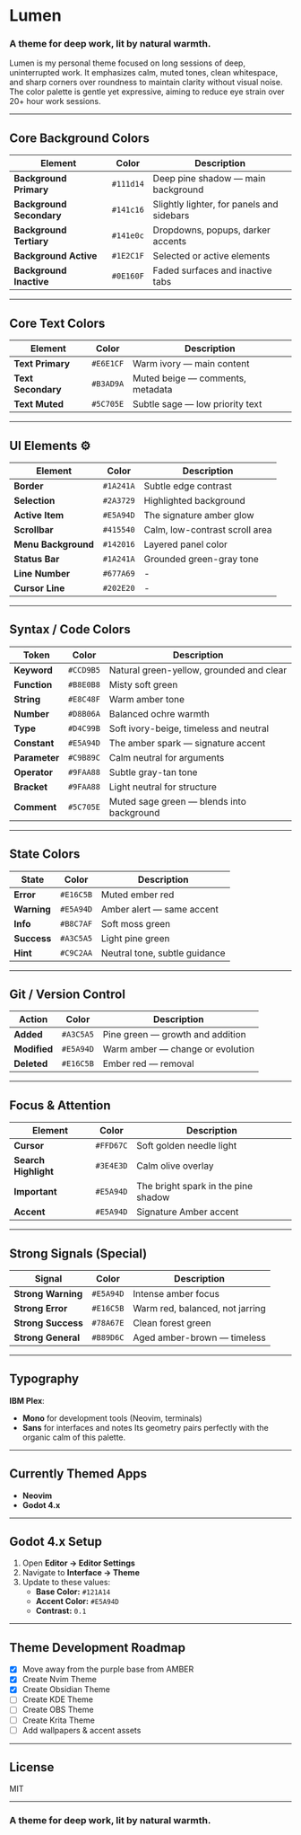 # Lumen  
### A theme for deep work, lit by natural warmth.

Lumen is my personal theme focused on long sessions of deep, uninterrupted work. It emphasizes calm, muted tones, clean whitespace, and sharp corners over roundness to maintain clarity without visual noise. The color palette is gentle yet expressive, aiming to reduce eye strain over 20+ hour work sessions.


---

## Core Background Colors

| Element                  | Color     | Description                               |
| ------------------------ | --------- | ----------------------------------------- |
| **Background Primary**   | `#111d14` | Deep pine shadow — main background        |
| **Background Secondary** | `#141c16` | Slightly lighter, for panels and sidebars |
| **Background Tertiary**  | `#141e0c` | Dropdowns, popups, darker accents         |
| **Background Active**    | `#1E2C1F` | Selected or active elements               |
| **Background Inactive**  | `#0E160F` | Faded surfaces and inactive tabs          |

---

## Core Text Colors

| Element            | Color     | Description                      |
| ------------------ | --------- | -------------------------------- |
| **Text Primary**   | `#E6E1CF` | Warm ivory — main content        |
| **Text Secondary** | `#B3AD9A` | Muted beige — comments, metadata |
| **Text Muted**     | `#5C705E` | Subtle sage — low priority text  |

---

## UI Elements ⚙️

| Element             | Color     | Description                    |
| ------------------- | --------- | ------------------------------ |
| **Border**          | `#1A241A` | Subtle edge contrast           |
| **Selection**       | `#2A3729` | Highlighted background         |
| **Active Item**     | `#E5A94D` | The signature amber glow       |
| **Scrollbar**       | `#415540` | Calm, low-contrast scroll area |
| **Menu Background** | `#142016` | Layered panel color            |
| **Status Bar**      | `#1A241A` | Grounded green-gray tone       |
| **Line Number**     | `#677A69` | -       |
| **Cursor Line**     | `#202E20` | -       |

---

## Syntax / Code Colors

| Token         | Color     | Description                               |
| ------------- | --------- | ----------------------------------------- |
| **Keyword**   | `#CCD9B5` | Natural green-yellow, grounded and clear  |
| **Function**  | `#B8E0B8` | Misty soft green                          |
| **String**    | `#E8C48F` | Warm amber tone                           |
| **Number**    | `#D8B06A` | Balanced ochre warmth                     |
| **Type**      | `#D4C99B` | Soft ivory-beige, timeless and neutral    |
| **Constant**  | `#E5A94D` | The amber spark — signature accent        |
| **Parameter** | `#C9B89C` | Calm neutral for arguments                |
| **Operator**  | `#9FAA88` | Subtle gray-tan tone                      |
| **Bracket**   | `#9FAA88` | Light neutral for structure               |
| **Comment**   | `#5C705E` | Muted sage green — blends into background |

---

## State Colors

| State       | Color     | Description                   |
| ----------- | --------- | ----------------------------- |
| **Error**   | `#E16C5B` | Muted ember red               |
| **Warning** | `#E5A94D` | Amber alert — same accent     |
| **Info**    | `#B8C7AF` | Soft moss green               |
| **Success** | `#A3C5A5` | Light pine green              |
| **Hint**    | `#C9C2AA` | Neutral tone, subtle guidance |

---

## Git / Version Control

| Action       | Color     | Description                      |
| ------------ | --------- | -------------------------------- |
| **Added**    | `#A3C5A5` | Pine green — growth and addition |
| **Modified** | `#E5A94D` | Warm amber — change or evolution |
| **Deleted**  | `#E16C5B` | Ember red — removal              |

---

## Focus & Attention

| Element              | Color     | Description                         |
| -------------------- | --------- | ----------------------------------- |
| **Cursor**           | `#FFD67C` | Soft golden needle light            |
| **Search Highlight** | `#3E4E3D` | Calm olive overlay                  |
| **Important**        | `#E5A94D` | The bright spark in the pine shadow |
| **Accent**           | `#E5A94D` | Signature Amber accent              |

---

## Strong Signals (Special)

| Signal             | Color     | Description                     |
| ------------------ | --------- | ------------------------------- |
| **Strong Warning** | `#E5A94D` | Intense amber focus             |
| **Strong Error**   | `#E16C5B` | Warm red, balanced, not jarring |
| **Strong Success** | `#78A67E` | Clean forest green              |
| **Strong General** | `#B89D6C` | Aged amber-brown — timeless     |

---

## Typography

**IBM Plex**:
* **Mono** for development tools (Neovim, terminals)
* **Sans** for interfaces and notes
Its geometry pairs perfectly with the organic calm of this palette.

---

## Currently Themed Apps

* **Neovim**
* **Godot 4.x** 

---

## Godot 4.x Setup

1. Open **Editor → Editor Settings**
2. Navigate to **Interface → Theme**
3. Update to these values:
   * **Base Color:** `#121A14`
   * **Accent Color:** `#E5A94D`
   * **Contrast:** `0.1`

---

## Theme Development Roadmap

* [x] Move away from the purple base from AMBER
* [x] Create Nvim Theme
* [x] Create Obsidian Theme
* [ ] Create KDE Theme
* [ ] Create OBS Theme
* [ ] Create Krita Theme
* [ ] Add wallpapers & accent assets

---

## License
MIT

---

### A theme for deep work, lit by natural warmth.

